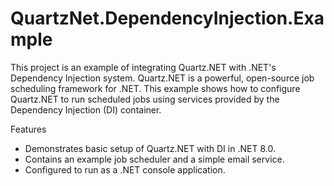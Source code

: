# QuartzNet.DependencyInjection.Example

This project is an example of integrating Quartz.NET with .NET's Dependency Injection system. Quartz.NET is a powerful, open-source job scheduling framework for .NET. This example shows how to configure Quartz.NET to run scheduled jobs using services provided by the Dependency Injection (DI) container.

Features
- Demonstrates basic setup of Quartz.NET with DI in .NET 8.0.
- Contains an example job scheduler and a simple email service.
- Configured to run as a .NET console application.
